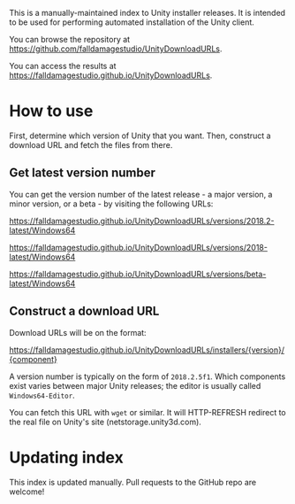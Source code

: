 This is a manually-maintained index to Unity installer releases.
It is intended to be used for performing automated installation of the Unity client.

You can browse the repository at <https://github.com/falldamagestudio/UnityDownloadURLs>.

You can access the results at <https://falldamagestudio.github.io/UnityDownloadURLs>.

# How to use

First, determine which version of Unity that you want. Then, construct a download URL and fetch the files from there.

## Get latest version number

You can get the version number of the latest release - a major version, a minor version, or a beta - by visiting the following URLs:

<https://falldamagestudio.github.io/UnityDownloadURLs/versions/2018.2-latest/Windows64>

<https://falldamagestudio.github.io/UnityDownloadURLs/versions/2018-latest/Windows64>

<https://falldamagestudio.github.io/UnityDownloadURLs/versions/beta-latest/Windows64>

## Construct a download URL

Download URLs will be on the format:

https://falldamagestudio.github.io/UnityDownloadURLs/installers/{version}/{component}

A version number is typically on the form of `2018.2.5f1`. Which components exist varies between major Unity releases; the editor is usually called `Windows64-Editor`.

You can fetch this URL with `wget` or similar. It will HTTP-REFRESH redirect to the real file on Unity's site (netstorage.unity3d.com).

# Updating index

This index is updated manually. Pull requests to the GitHub repo are welcome!